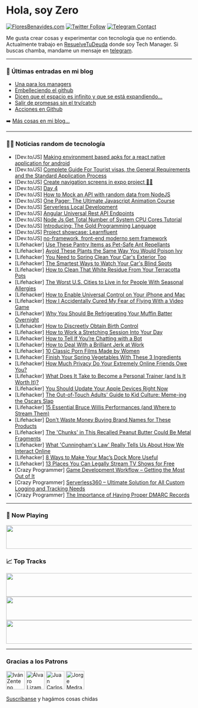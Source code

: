 # Hola, soy Zero

[![FloresBenavides.com](https://img.shields.io/website?down_message=oops&label=MiBlog&style=for-the-badge&up_message=online&url=https%3A%2F%2Ffloresbenavides.com)](https://floresbenavides.com) [![Twitter Follow](https://img.shields.io/twitter/follow/ZeroDragon?color=%231DA1F2&label=Follow&logo=twitter&logoColor=ffffff&style=for-the-badge)](https://twitter.com/zerodragon) [![Telegram Contact](https://img.shields.io/badge/escr%C3%ADbeme-ZeroDragon-%2326A5E4?style=for-the-badge&logo=telegram)](https://t.me/zerodragon)

Me gusta crear cosas y experimentar con tecnología que no entiendo.
Actualmente trabajo en [ResuelveTuDeuda](http://github.com/resuelve) donde soy Tech Manager.
Si buscas chamba, mandame un mensaje en [telegram](https://t.me/zerodragon).

---

### 📕 Últimas entradas en mi blog
<!-- BLOG-POST-LIST:START -->
- [Una para los managers](https://floresbenavides.com/una-para-los-managers/)
- [Embelleciendo el github](https://floresbenavides.com/embelleciendo-el-github/)
- [Dicen que el espacio es infinito y que se está expandiendo…](https://floresbenavides.com/dicen-que-el-espacio-es-infinito-y-que-se-esta-expandiendo/)
- [Salir de promesas sin el try/catch](https://floresbenavides.com/salir-de-promesas-sin-el-try-catch/)
- [Acciones en Github](https://floresbenavides.com/acciones-en-github/)
<!-- BLOG-POST-LIST:END -->

➡️ [Más cosas en mi blog...](https://floresbenavides.com)

---

### 👨‍💻 Noticias random de tecnología
<!-- TECH-POSTS:START -->
- [Dev.to/JS] [Making environment based apks for a react native application for android](https://dev.to/jazibjafri/making-environment-based-apks-for-a-react-native-application-for-android-4kdc)
- [Dev.to/JS] [Complete Guide For Tourist visas, the General Requirements and the Standard Application Process](https://dev.to/monikaraina414/complete-guide-for-tourist-visas-the-general-requirements-and-the-standard-application-process-204c)
- [Dev.to/JS] [Create navigation screens in expo project 🧑‍💻](https://dev.to/tejendrasrajawat/create-navigation-screens-in-expo-project-33d1)
- [Dev.to/JS] [Day 4](https://dev.to/brixmavu/day-4-1akc)
- [Dev.to/JS] [How to Mock an API with random data from NodeJS](https://dev.to/grawl/how-to-mock-an-api-with-random-data-from-nodejs-1j91)
- [Dev.to/JS] [One Pager: The Ultimate Javascript Animation Course](https://dev.to/adriansseur/one-pager-the-ultimate-javascript-animation-course-5dfi)
- [Dev.to/JS] [Serverless Local Development](https://dev.to/serverless_inc/serverless-local-development-25fl)
- [Dev.to/JS] [Angular Universal Rest API Endpoints](https://dev.to/jdgamble555/angular-universal-rest-api-endpoints-23fj)
- [Dev.to/JS] [Node Js Get Total Number of System CPU Cores Tutorial](https://dev.to/sureshramani/node-js-get-total-number-of-system-cpu-cores-tutorial-5g11)
- [Dev.to/JS] [Introducing: The Gold Programming Language](https://dev.to/colack/introducing-the-gold-programming-language-2d8g)
- [Dev.to/JS] [Project showcase: Learnfluent](https://dev.to/fig781/project-showcase-learnfluent-2lf6)
- [Dev.to/JS] [no-framework, front-end moderno sem framework](https://dev.to/joao_neto/no-framework-front-end-moderno-sem-framework-3773)
- [Lifehacker] [Use These Pantry Items as Pet-Safe Ant Repellants](https://lifehacker.com/use-these-pantry-items-as-pet-safe-ant-repellants-1848742891)
- [Lifehacker] [Avoid These Plants the Same Way You Would Poison Ivy](https://lifehacker.com/avoid-these-plants-the-same-way-you-would-poison-ivy-1848742889)
- [Lifehacker] [You Need to Spring Clean Your Car&#39;s Exterior Too](https://lifehacker.com/you-need-to-spring-clean-your-cars-exterior-too-1848742886)
- [Lifehacker] [The Smartest Ways to Watch Your Car&#39;s Blind Spots](https://lifehacker.com/the-smartest-ways-to-watch-your-cars-blind-spots-1848740999)
- [Lifehacker] [How to Clean That White Residue From Your Terracotta Pots](https://lifehacker.com/how-to-clean-that-white-residue-from-your-terracotta-po-1848740993)
- [Lifehacker] [The Worst U.S. Cities to Live in for People With Seasonal Allergies](https://lifehacker.com/the-worst-u-s-cities-to-live-in-for-people-with-season-1848737949)
- [Lifehacker] [How to Enable Universal Control on Your iPhone and Mac](https://lifehacker.com/how-to-enable-universal-control-on-your-iphone-and-mac-1848739276)
- [Lifehacker] [How I Accidentally Cured My Fear of Flying With a Video Game](https://lifehacker.com/how-i-accidentally-cured-my-fear-of-flying-with-a-video-1848739344)
- [Lifehacker] [Why You Should Be Refrigerating Your Muffin Batter Overnight](https://lifehacker.com/why-you-should-be-refrigerating-your-muffin-batter-over-1848737035)
- [Lifehacker] [How to Discreetly Obtain Birth Control](https://lifehacker.com/how-to-discreetly-obtain-birth-control-1848732196)
- [Lifehacker] [How to Work a Stretching Session Into Your Day](https://lifehacker.com/how-to-work-a-stretching-session-into-your-day-1848738048)
- [Lifehacker] [How to Tell If You’re Chatting with a Bot](https://lifehacker.com/how-to-tell-if-you-re-chatting-with-a-bot-1848733021)
- [Lifehacker] [How to Deal With a Brilliant Jerk at Work](https://lifehacker.com/how-to-deal-with-a-brilliant-asshole-at-work-1848732403)
- [Lifehacker] [10 Classic Porn Films Made by Women](https://lifehacker.com/10-classic-porn-films-made-by-women-1848687729)
- [Lifehacker] [Finish Your Spring Vegetables With These 3 Ingredients](https://lifehacker.com/finish-your-spring-vegetables-with-these-3-ingredients-1848733166)
- [Lifehacker] [How Much Privacy Do Your Extremely Online Friends Owe You?](https://lifehacker.com/how-much-privacy-do-your-extremely-online-friends-owe-y-1848727108)
- [Lifehacker] [What Does It Take to Become a Personal Trainer &lpar;and Is It Worth It&rpar;?](https://lifehacker.com/what-does-it-take-to-become-a-personal-trainer-and-is-1848705391)
- [Lifehacker] [You Should Update Your Apple Devices Right Now](https://lifehacker.com/you-should-update-your-apple-devices-right-now-1848737318)
- [Lifehacker] [The Out-of-Touch Adults&#39; Guide to Kid Culture: Meme-ing the Oscars Slap](https://lifehacker.com/the-out-of-touch-adults-guide-to-kid-culture-meme-ing-1848735332)
- [Lifehacker] [15 Essential Bruce Willis Performances &lpar;and Where to Stream Them&rpar;](https://lifehacker.com/15-essential-bruce-willis-performances-and-where-to-st-1848731877)
- [Lifehacker] [Don&#39;t Waste Money Buying Brand Names for These Products](https://lifehacker.com/dont-waste-money-buying-brand-names-for-these-products-1848731900)
- [Lifehacker] [The &#39;Chunks&#39; in This Recalled Peanut Butter Could Be Metal Fragments](https://lifehacker.com/the-chunks-in-this-recalled-peanut-butter-could-be-meta-1848735872)
- [Lifehacker] [What &#39;Cunningham&#39;s Law&#39; Really Tells Us About How We Interact Online](https://lifehacker.com/what-cunninghams-law-really-tells-us-about-how-we-inter-1848733445)
- [Lifehacker] [8 Ways to Make Your Mac’s Dock More Useful](https://lifehacker.com/8-ways-to-make-your-mac-s-dock-more-useful-1848720074)
- [Lifehacker] [13 Places You Can Legally Stream TV Shows for Free](https://lifehacker.com/13-places-you-can-legally-stream-tv-shows-for-free-1848697629)
- [Crazy Programmer] [Game Development Workflow – Getting the Most Out of It](https://www.thecrazyprogrammer.com/2022/04/game-development-workflow.html)
- [Crazy Programmer] [Serverless360 – Ultimate Solution for All Custom Logging and Tracking Needs](https://www.thecrazyprogrammer.com/2022/03/serverless360.html)
- [Crazy Programmer] [The Importance of Having Proper DMARC Records](https://www.thecrazyprogrammer.com/2022/03/the-importance-of-having-proper-dmarc-records.html)<!-- TECH-POSTS:END -->

---

### 🎵 Now Playing
<a href="https://spotify-now-playing-dun.vercel.app/now-playing?open"><img src="https://spotify-now-playing-dun.vercel.app/now-playing" width="540" height="64"></a>

### 📈 Top Tracks
<a href="https://spotify-now-playing-dun.vercel.app/top-tracks?i=1&open"><img src="https://spotify-now-playing-dun.vercel.app/top-tracks?i=1" width="540" height="64"></a>
<a href="https://spotify-now-playing-dun.vercel.app/top-tracks?i=2&open"><img src="https://spotify-now-playing-dun.vercel.app/top-tracks?i=2" width="540" height="64"></a>
<a href="https://spotify-now-playing-dun.vercel.app/top-tracks?i=3&open"><img src="https://spotify-now-playing-dun.vercel.app/top-tracks?i=3" width="540" height="64"></a>

---

### Gracias a los Patrons
[<img src="https://avatars.githubusercontent.com/u/243380?v=4" alt="Iván Zenteno" width="50px">](https://github.com/k001) [<img src="https://avatars.githubusercontent.com/u/19955639?v=4" alt="Álvaro Lizama" width="50px">](https://github.com/alvarolizama) [<img src="https://avatars.githubusercontent.com/u/2718753?v=4" alt="Juan Carlos Ruiz" width="50px">](https://github.com/JuanCrg90) [<img src="https://avatars.githubusercontent.com/u/37025?v=4" alt="Jorge Medrano" width="50px">](https://github.com/h1pp1e) 

[Suscríbanse](https://www.patreon.com/zerodragon) y hagámos cosas chidas
